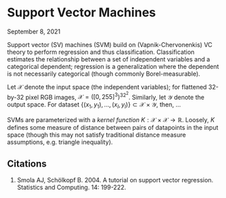<div class="next-subtitled"></div>

# Support Vector Machines 

September 8, 2021

Support vector (SV) machines (SVM) build on (Vapnik-Chervonenkis) VC theory to perform regression and thus classification. Classification estimates the relationship between a set of independent variables and a categorical dependent; regression is a generalization where the dependent is not necessarily categorical (though commonly Borel-measurable).

Let $\mathcal{X}$ denote the input space (the independent variables); for flattened 32-by-32 pixel RGB images, $\mathcal{X}=([0,255]^3)^{32^2}$. Similarly, let $\mathcal{Y}$ denote the output space. For dataset $\{(x_1,y_1),\ldots,(x_l,y_l)\}\subset \mathcal{X}\times\mathcal{Y}$, then, …

SVMs are parameterized with a *kernel function* $K:\mathcal{X}\times \mathcal{X}\to\mathbb{R}$. Loosely, $K$ defines some measure of distance between pairs of datapoints in the input space (though this may not satisfy traditional distance measure assumptions, e.g. triangle inequality).

## Citations

1. Smola AJ, Schölkopf B. 2004. A tutorial on support vector regression. Statistics and Computing. 14: 199-222.

